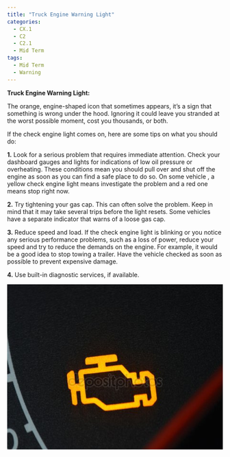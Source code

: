 ```yaml
---
title: "Truck Engine Warning Light"
categories:
  - CX.1
  - C2
  - C2.1
  - Mid Term
tags:
  - Mid Term
  - Warning
---
```


**Truck Engine Warning Light:**

The orange, engine-shaped icon that sometimes appears, it’s a sign that something is wrong under the hood. Ignoring it could leave you stranded at the worst possible moment, cost you thousands, or both. 

If the check engine light comes on, here are some tips on what you should do:

**1.** Look for a serious problem that requires immediate attention. Check your dashboard gauges and lights for indications of low oil pressure or overheating. These conditions mean you should pull over and shut off the engine as soon as you can find a safe place to do so. On some vehicle , a yellow check engine light means investigate the problem and a red one means stop right now. 

**2.** Try tightening your gas cap. This can often solve the problem. Keep in mind that it may take several trips before the light resets. Some vehicles have a separate indicator that warns of a loose gas cap.

**3.**	Reduce speed and load. If the check engine light is blinking or you notice any serious performance problems, such as a loss of power, reduce your speed and try to reduce the demands on the engine. For example, it would be a good idea to stop towing a trailer. Have the vehicle checked as soon as possible to prevent expensive damage.

**4.** Use built-in diagnostic services, if available.


<img src="https://raw.githubusercontent.com/ADOxx-org/DISRUPT-Knowledge-Base/master/assets/images/depositphotos_13959277-stock-photo-malfunction-or-check-engine-car.jpg" width="100%" height="80%">
